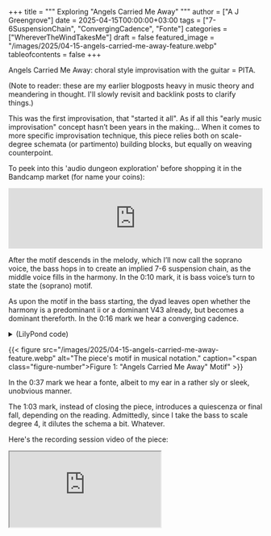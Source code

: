 +++
title = """
  Exploring "Angels Carried Me Away"
  """
author = ["A J Greengrove"]
date = 2025-04-15T00:00:00+03:00
tags = ["7-6SuspensionChain", "ConvergingCadence", "Fonte"]
categories = ["WhereverTheWindTakesMe"]
draft = false
featured_image = "/images/2025/04-15-angels-carried-me-away-feature.webp"
tableofcontents = false
+++

Angels Carried Me Away:
choral style improvisation with the guitar = PITA.

(Note to reader: these are my earlier blogposts heavy in music theory and meandering in thought. I'll slowly revisit and backlink posts to clarify things.)

This was the first improvisation,
that "started it all".
As if all this "early music improvisation" concept
hasn’t been years in the making...
When it comes to more specific improvisation technique,
this piece relies both on scale-degree schemata (or partimento)
building blocks, but equally on weaving counterpoint.

To peek into this 'audio dungeon exploration'
before shopping it in the Bandcamp market (for name your coins):
<div class="org-bandcamp-track"> <iframe style="border: 0; width: 100%; height: 120px;" src="https://bandcamp.com/EmbeddedPlayer/album= 3014684465/size=large/bgcol=ffffff/linkcol=2ebd35/tracklist=false/artwork=small/track=2580527851/transparent=true/" seamless><a href="https://ajgreengrove.bandcamp.com/album/ wherever-the-wind-takes-me"> "Wherever The Wind Takes Me" by A J Greengrove</a></iframe>

After the motif descends in the melody,
which I’ll now call the soprano voice,
the bass hops in to create an implied 7-6 suspension chain,
as the middle voice fills in the harmony.
In the 0:10 mark,
it is bass voice’s turn to state the (soprano) motif.

As upon the motif in the bass starting,
the dyad leaves open whether the harmony
is a predominant ii or a dominant V43 already,
but becomes a dominant thereforth.
In the 0:16 mark we hear a converging cadence.

<details>
<summary>(LilyPond code)</summary>
<div class="details">

```lilypond
#(ly:set-option 'resolution 200)
\version "2.24.4"
\language "english"
\pointAndClickOff
\header { tagline = "" }
melody = \relative e' { e4 d c b a }
\score {
  <<
    \time 4/4
    \new Staff { \clef "treble" \melody }
    \new TabStaff \with {} <<
      \new TabVoice { \melody }
    >>
  >>
}
```
</div>
</details>

<a id="figure--fig:04-15-angels-carried-me-away-feature.webp"></a>

{{< figure src="/images/2025/04-15-angels-carried-me-away-feature.webp" alt="The piece's motif in musical notation." caption="<span class=\"figure-number\">Figure 1: </span>\"Angels Carried Me Away\" Motif" >}}

In the 0:37 mark we hear a fonte,
albeit to my ear in a rather sly or sleek,
unobvious manner.

The 1:03 mark,
instead of closing the piece,
introduces a quiescenza or final fall,
depending on the reading.
Admittedly, since I take the bass to scale degree 4,
it dilutes the schema a bit. Whatever.

Here's the recording session video of the piece:
<div class="org-youtube"><iframe src="https://www.youtube.com/embed/rFTrItd_dQU" allowfullscreen title="YouTube Video"></iframe></div>
